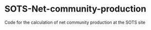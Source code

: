 # SOTS-Net-community-production
Code for the calculation of net community production at the SOTS site
